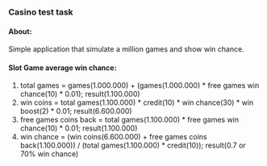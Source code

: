 ### Casino test task 
#### About: 
Simple application that simulate a million games and show win chance. 
#### Slot Game average win chance:
1. total games = games(1.000.000) + (games(1.000.000) * free games win chance(10) * 0.01); result(1.100.000)
2. win coins = total games(1.100.000) * credit(10) * win chance(30) * win boost(2) * 0.01; result(6.600.000)
3. free games coins back = total games(1.100.000) * free games win chance(10) * 0.01; result(1.100.000)
4. win chance = (win coins(6.600.000) + free games coins back(1.100.000)) / (total games(1.100.000) * credit(10)); result(0.7 or 70% win chance)